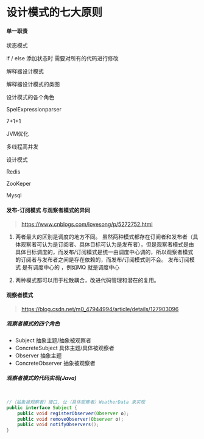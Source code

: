 # 设计模式的七大原则

#### 单一职责

状态模式

if / else 添加状态时 需要对所有的代码进行修改

解释器设计模式

解释器设计模式的类图

设计模式的各个角色

SpelExpressionparser





7+1+1



JVM优化

多线程高并发

设计模式

Redis

ZooKeper

Mysql






#### 发布-订阅模式 与观察者模式的异同

> https://www.cnblogs.com/lovesong/p/5272752.html
>

1. 两者最大的区别是调度的地方不同。
虽然两种模式都存在订阅者和发布者（具体观察者可认为是订阅者、具体目标可认为是发布者），但是观察者模式是由具体目标调度的，而发布/订阅模式是统一由调度中心调的，所以观察者模式的订阅者与发布者之间是存在依赖的，而发布/订阅模式则不会。
  发布订阅模式 是有调度中心的 ，例如MQ 就是调度中心

2. 两种模式都可以用于松散耦合，改进代码管理和潜在的复用。


#### 观察者模式

> https://blog.csdn.net/m0_47944994/article/details/127903096

##### 观察者模式的四个角色
- Subject 抽象主题/抽象被观察者
- ConcreteSubject 具体主题/具体被观察者
- Observer 抽象主题
- ConcreteObserver 抽象被观察者

##### 观察者模式的代码实现(Java)

###### 
```java

//（抽象被观察者）接口, 让（具体观察者）WeatherData 来实现
public interface Subject {	
	public void registerObserver(Observer o);
	public void removeObserver(Observer o);
	public void notifyObservers();
}
```


